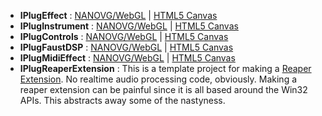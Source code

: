 * **IPlugEffect** : [NANOVG/WebGL](https://iplug2.github.io/NANOVG/IPlugEffect/) | [HTML5 Canvas](https://iplug2.github.io/CANVAS/IPlugEffect/)
* **IPlugInstrument** : [NANOVG/WebGL](https://iplug2.github.io/NANOVG/IPlugInstrument/) | [HTML5 Canvas](https://iplug2.github.io/CANVAS/IPlugInstrument/)
* **IPlugControls** : [NANOVG/WebGL](https://iplug2.github.io/NANOVG/IPlugControls/) | [HTML5 Canvas](https://iplug2.github.io/CANVAS/IPlugControls/)
* **IPlugFaustDSP** : [NANOVG/WebGL](https://iplug2.github.io/NANOVG/IPlugFaustDSP/) | [HTML5 Canvas](https://iplug2.github.io/CANVAS/IPlugFaustDSP/)
* **IPlugMidiEffect** : [NANOVG/WebGL](https://iplug2.github.io/NANOVG/IPlugMidiEffect/) | [HTML5 Canvas](https://iplug2.github.io/CANVAS/IPlugMidiEffect/)
* **IPlugReaperExtension** : This is a template project for making a [Reaper Extension](http://reaper.fm/sdk/plugin/plugin.php). No realtime audio processing code, obviously. Making a reaper extension can be painful since it is all based around the Win32 APIs. This abstracts away some of the nastyness. 
